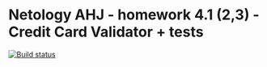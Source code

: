 # Netology AHJ - homework 4.1 (2,3) - Credit Card Validator + tests 

[![Build status](https://ci.appveyor.com/api/projects/status/qmc71y1wpck22jim/branch/main?svg=true)](https://ci.appveyor.com/project/Alexey57575/ahj-hw4-1/branch/main)

